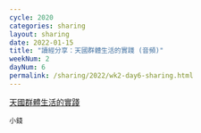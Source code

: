 ```yaml
---
cycle: 2020
categories: sharing
layout: sharing
date: 2022-01-15
title: "讀經分享：天國群體生活的實踐 (音頻)"
weekNum: 2
dayNum: 6
permalink: /sharing/2022/wk2-day6-sharing.html
---
```


[天國群體生活的實踐](https://eccseattle.github.io/media/sharing/2022/wk002/2022-01-15-bin.m4a)

`小錢`
